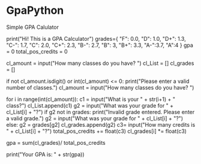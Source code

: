 # GpaPython
Simple GPA Calulator

print("Hi! This is a GPA Calculator")
grades={
    "F": 0.0,
    "D": 1.0,
    "D+": 1.3,
    "C-": 1.7,
    "C": 2.0,
    "C+": 2.3,
    "B-": 2.7,
    "B": 3,
    "B+": 3.3,
    "A-":3.7,
    "A":4
}
gpa = 0
total_pos_credits = 0

cl_amount = input("How many classes do you have? ")
cl_List = []
cl_grades = []

if not cl_amount.isdigit() or int(cl_amount) <= 0:
    print("Please enter a valid number of classes.")
    cl_amount = input("How many classes do you have? ")

for i in range(int(cl_amount)):
    c1 = input("What is your " + str(i+1) + " class?")
    cl_List.append(c1)
    g2 = input("What was your grade for " + cl_List[i] + "?")
    if g2 not in grades:
        print("Invalid grade entered. Please enter a valid grade.")
        g2 = input("What was your grade for " + cl_List[i] + "?")
    else:
        g2 = grades[g2]
    cl_grades.append(g2)
    c3= input("How many credits is " + cl_List[i] + "?")
    total_pos_credits += float(c3)
    cl_grades[i] *= float(c3)

gpa = sum(cl_grades)/ total_pos_credits

print("Your GPA is: " + str(gpa))

